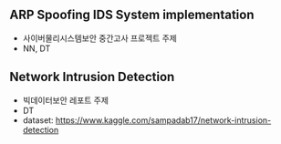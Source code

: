 ## ARP Spoofing IDS System implementation
- 사이버물리시스템보안 중간고사 프로젝트 주제
- NN, DT



## Network Intrusion Detection
- 빅데이터보안 레포트 주제
- DT
- dataset: https://www.kaggle.com/sampadab17/network-intrusion-detection


